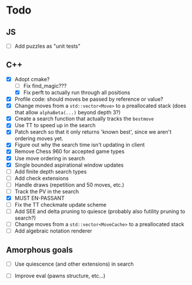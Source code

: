 # Todo

## JS
  - [ ] Add puzzles as "unit tests"

## C++
  - [x] Adopt cmake?
      - [ ] Fix find_magic???
      - [x] Fix perft to actually run through all positions
  - [x] Profile code: should moves be passed by reference or value?
  - [x] Change moves from a `std::vector<Move>` to a preallocated stack (does that allow `alphaBeta(...)` beyond depth 3?)
  - [x] Create a search function that actually tracks the `bestmove`
  - [x] Use TT to speed up in the search
  - [x] Patch search so that it only returns 'known best', since we aren't ordering moves yet.
  - [x] Figure out why the search time isn't updating in client
  - [x] Remove Chess 960 for accepted game types
  - [x] Use move ordering in search
  - [x] Single bounded aspirational window updates
  - [ ] Add finite depth search types
  - [ ] Add check extensions
  - [ ] Handle draws (repetition and 50 moves, etc.)
  - [ ] Track the PV in the search
  - [x] MUST EN-PASSANT
  - [ ] Fix the TT checkmate update scheme
  - [ ] Add SEE and delta pruning to quiesce (probably also futility pruning to search?)
  - [ ] Change moves from a `std::vector<MoveCache>` to a preallocated stack
  - [ ] Add algebraic notation renderer

## Amorphous goals
  - [ ] Use quiescence (and other extensions) in search
  - [ ] Improve eval (pawns structure, etc...)

